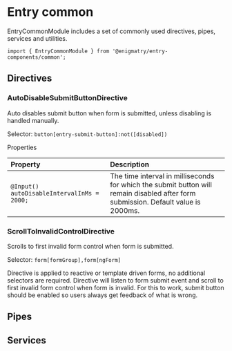 # Entry common

EntryCommonModule includes a set of commonly used directives, pipes, services and utilities.

`import { EntryCommonModule } from '@enigmatry/entry-components/common';`

## Directives

### AutoDisableSubmitButtonDirective

Auto disables submit button when form is submitted, unless disabling is handled manually.  

Selector: `button[entry-submit-button]:not([disabled])`

Properties

| Property  | Description |
| :-------- | :------------------------------------------------- |
| `@Input() autoDisableIntervalInMs = 2000;` | The time interval in milliseconds for which the submit button will remain disabled after form submission. Default value is 2000ms. |

### ScrollToInvalidControlDirective

Scrolls to first invalid form control when form is submitted.

Selector: `form[formGroup],form[ngForm]`

Directive is applied to reactive or template driven forms, no additional selectors are required. Directive will listen to form submit event and scroll to first invalid form control when form is invalid. For this to work, submit button should be enabled so users always get feedback of what is wrong.
  
## Pipes

## Services